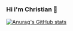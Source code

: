 ### Hi i'm Christian 👋
[![Anurag's GitHub stats](https://github-readme-stats.vercel.app/api?username=ChrisCodeX)](https://github.com/anuraghazra/github-readme-stats)
<!--
**ChrisCodeX/ChrisCodeX** is a ✨ _special_ ✨ repository because its `README.md` (this file) appears on your GitHub profile.

Here are some ideas to get you started:

- 🔭 I’m currently working on ...
- 🌱 I’m currently learning ...
- 👯 I’m looking to collaborate on ...
- 🤔 I’m looking for help with ...
- 💬 Ask me about ...
- 📫 How to reach me: ...
- 😄 Pronouns: ...
- ⚡ Fun fact: ...
-->

